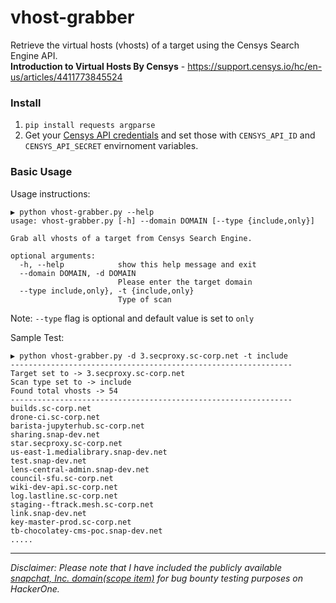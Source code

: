 # vhost-grabber
Retrieve the virtual hosts (vhosts) of a target using the Censys Search Engine API.\
**Introduction to Virtual Hosts By Censys** - https://support.censys.io/hc/en-us/articles/4411773845524

### Install
1. `pip install requests argparse`
2. Get your [Censys API credentials](https://search.censys.io/account/api) and set those with `CENSYS_API_ID` and `CENSYS_API_SECRET` envirnoment variables.

### Basic Usage 
Usage instructions:
```
▶ python vhost-grabber.py --help
usage: vhost-grabber.py [-h] --domain DOMAIN [--type {include,only}]

Grab all vhosts of a target from Censys Search Engine.

optional arguments:
  -h, --help            show this help message and exit
  --domain DOMAIN, -d DOMAIN
                        Please enter the target domain
  --type include,only}, -t {include,only}
                        Type of scan
```
Note: `--type` flag is optional and default value is set to `only` 

Sample Test:
```
▶ python vhost-grabber.py -d 3.secproxy.sc-corp.net -t include
---------------------------------------------------------------
Target set to -> 3.secproxy.sc-corp.net
Scan type set to -> include
Found total vhosts -> 54
---------------------------------------------------------------
builds.sc-corp.net
drone-ci.sc-corp.net
barista-jupyterhub.sc-corp.net
sharing.snap-dev.net
star.secproxy.sc-corp.net
us-east-1.medialibrary.snap-dev.net
test.snap-dev.net
lens-central-admin.snap-dev.net
council-sfu.sc-corp.net
wiki-dev-api.sc-corp.net
log.lastline.sc-corp.net
staging--ftrack.mesh.sc-corp.net
link.snap-dev.net
key-master-prod.sc-corp.net
tb-chocolatey-cms-poc.snap-dev.net
.....
```

---
*Disclaimer: Please note that I have included the publicly available [snapchat, Inc. domain(scope item)](https://hackerone.com/snapchat?view_policy=true) for bug bounty testing purposes on HackerOne.*
